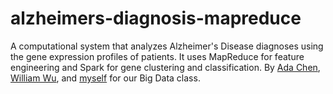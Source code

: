 # alzheimers-diagnosis-mapreduce
A computational system that analyzes Alzheimer's Disease diagnoses using the gene expression profiles of patients. It uses MapReduce for feature engineering and Spark for gene clustering and classification. By [Ada Chen](https://github.com/adachen), [William Wu](https://github.com/willgocode), and [myself](https://github.com/eakelly) for our Big Data class.
